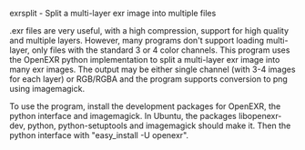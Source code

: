 exrsplit - Split a multi-layer exr image into multiple files

.exr files are very useful, with a high compression, support for high quality and multiple layers.
However, many programs don't support loading multi-layer, only files with the standard 3 or 4 color
channels. This program uses the OpenEXR python implementation to split a multi-layer exr image into
many exr images. The output may be either single channel (with 3-4 images for each layer) or RGB/RGBA
and the program supports conversion to png using imagemagick.

To use the program, install the development packages for OpenEXR, the python interface and imagemagick.
In Ubuntu, the packages libopenexr-dev, python, python-setuptools and imagemagick should make it.
Then the python interface with "easy_install -U openexr".

